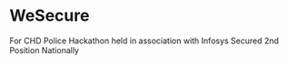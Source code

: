 # WeSecure
For CHD Police Hackathon held in association with Infosys
Secured 2nd Position Nationally
